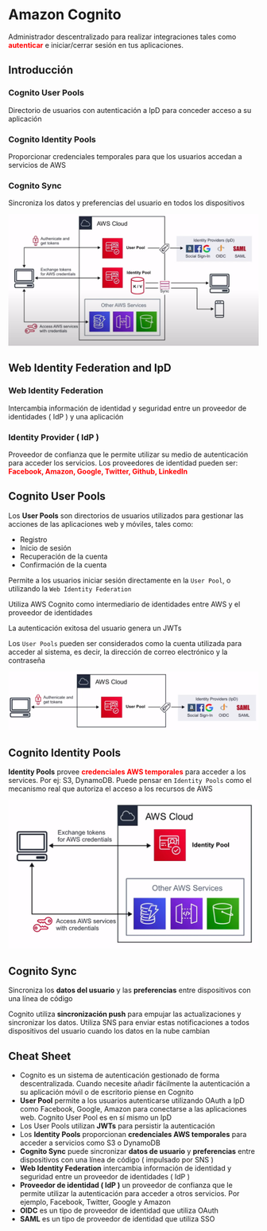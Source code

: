 # Amazon Cognito

Administrador descentralizado para realizar integraciones
tales como
<span class="text-red">**autenticar**</span> e
iniciar/cerrar sesión en tus aplicaciones.

## Introducción

### Cognito User Pools

Directorio de usuarios con autenticación a IpD para conceder
acceso a su aplicación

### Cognito Identity Pools

Proporcionar credenciales temporales para que los usuarios
accedan a servicios de AWS

### Cognito Sync

Sincroniza los datos y preferencias del usuario en todos
los dispositivos

<img
  src="../../public/images/cognito/introduction.png"
  alt="Introduction" />

## Web Identity Federation and IpD

### Web Identity Federation

Intercambia información de identidad y seguridad entre un
proveedor de identidades ( IdP ) y una aplicación

### Identity Provider ( IdP )

Proveedor de confianza que le permite utilizar su medio de
autenticación para acceder los servicios.
Los proveedores de identidad pueden ser:
<span class="text-red">**Facebook, Amazon, Google,
Twitter, Github, LinkedIn**</span>

## Cognito User Pools

Los **User Pools** son directorios de usuarios utilizados
para gestionar las acciones de las aplicaciones web y móviles,
tales como:

- Registro
- Inicio de sesión
- Recuperación de la cuenta
- Confirmación de la cuenta

Permite a los usuarios iniciar sesión directamente en la
`User Pool`, o utilizando la `Web Identity Federation`

Utiliza AWS Cognito como intermediario de identidades entre
AWS y el proveedor de identidades

La autenticación exitosa del usuario genera un JWTs

Los `User Pools` pueden ser considerados como la cuenta utilizada
para acceder al sistema, es decir, la dirección de correo
electrónico y la contraseña

<img
  src="../../public/images/cognito/user_pools.png"
  alt="User Pools" />

## Cognito Identity Pools

**Identity Pools** provee
<span class="text-red">**credenciales AWS temporales**</span>
para acceder a los services. Por ej: S3, DynamoDB.
Puede pensar en `Identity Pools` como el mecanismo real que
autoriza el acceso a los recursos de AWS

<img
  src="../../public/images/cognito/identity_pools.png"
  alt="Identity Pools" />

## Cognito Sync

Sincroniza los **datos del usuario** y las **preferencias**
entre dispositivos con una línea de código

Cognito utiliza **sincronización push** para empujar las
actualizaciones y sincronizar los datos.
Utiliza SNS para enviar estas notificaciones a todos
dispositivos del usuario cuando los datos en la nube cambian

## Cheat Sheet

- Cognito es un sistema de autenticación gestionado de forma
descentralizada. Cuando necesite añadir fácilmente la autenticación
a su aplicación móvil o de escritorio piense en Cognito
- **User Pool** permite a los usuarios autenticarse
utilizando OAuth a IpD como Facebook, Google, Amazon para conectarse
a las aplicaciones web. Cognito User Pool es en sí mismo un IpD
- Los User Pools utilizan **JWTs** para persistir la autenticación
- Los **Identity Pools** proporcionan **credenciales AWS temporales**
para acceder a servicios como S3 o DynamoDB
- **Cognito Sync** puede sincronizar **datos de usuario** y
**preferencias** entre dispositivos con una línea de código
( impulsado por SNS )
- **Web Identity Federation** intercambia información de identidad
y seguridad entre un proveedor de identidades ( IdP )
- **Proveedor de identidad ( IdP )** un proveedor de confianza
que le permite utilizar la autenticación para acceder a
otros servicios. Por ejemplo, Facebook, Twitter, Google y Amazon
- **OIDC** es un tipo de proveedor de identidad que utiliza OAuth
- **SAML** es un tipo de proveedor de identidad que utiliza SSO

<style>
.text-red {
  color: red;
}
</style>
